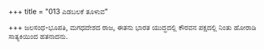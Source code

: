 +++
title = "013 ಎಡಬಲಕೆ ತೂಳುವ"

+++
ಜಲಸಂಧ-ಭೂಪತಿ, ಮಗಧದೇಶದ ರಾಜ, ಈತನು ಭಾರತ ಯುದ್ಧದಲ್ಲಿ ಕೌರವನ ಪಕ್ಷದಲ್ಲಿ ನಿಂತು ಹೋರಾಡಿ ಸಾತ್ಯಕಿಯಿಂದ ಹತನಾದನು.